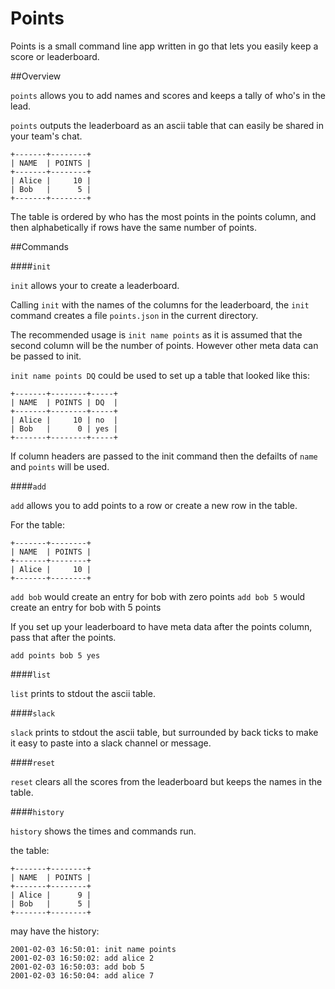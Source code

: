 Points
======

Points is a small command line app written in go that lets you easily keep a score or leaderboard.

##Overview

`points` allows you to add names and scores and keeps a tally of who's in the lead.

`points` outputs the leaderboard as an ascii table that can easily be shared in your team's chat.

```
+-------+--------+
| NAME  | POINTS |
+-------+--------+
| Alice |     10 |
| Bob   |      5 |
+-------+--------+
```

The table is ordered by who has the most points in the points column, and then alphabetically if rows have the same number of points.

##Commands

####`init`

`init` allows your to create a leaderboard.

Calling `init` with the names of the columns for the leaderboard, the `init` command creates a file `points.json` in the current directory.

The recommended usage is `init name points` as it is assumed that the second column will be the number of points. However other meta data can be passed to init.

`init name points DQ` could be used to set up a table that looked like this:
```
+-------+--------+-----+
| NAME  | POINTS | DQ  |
+-------+--------+-----+
| Alice |     10 | no  |
| Bob   |      0 | yes |
+-------+--------+-----+
```

If column headers are passed to the init command then the defailts of `name` and `points` will be used.

####`add`

`add` allows you to add points to a row or create a new row in the table.

For the table:
```
+-------+--------+
| NAME  | POINTS |
+-------+--------+
| Alice |     10 |
+-------+--------+
```
`add bob` would create an entry for bob with zero points
`add bob 5` would create an entry for bob with 5 points

If you set up your leaderboard to have meta data after the points column, pass that after the points.

`add points bob 5 yes`

####`list`

`list` prints to stdout the ascii table.

####`slack`

`slack` prints to stdout the ascii table, but surrounded by back ticks to make it easy to paste into a slack channel or message.

####`reset`

`reset` clears all the scores from the leaderboard but keeps the names in the table.

####`history`

`history` shows the times and commands run.

the table:
```
+-------+--------+
| NAME  | POINTS |
+-------+--------+
| Alice |      9 |
| Bob   |      5 |
+-------+--------+
```
may have the history:
```
2001-02-03 16:50:01: init name points
2001-02-03 16:50:02: add alice 2
2001-02-03 16:50:03: add bob 5
2001-02-03 16:50:04: add alice 7
```